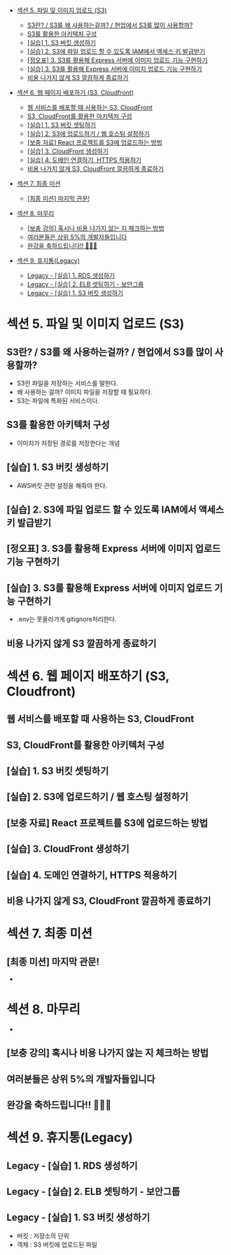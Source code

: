 - [섹션 5. 파일 및 이미지 업로드 (S3)](#섹션-5-파일-및-이미지-업로드-s3)
  - [S3란? / S3를 왜 사용하는걸까? / 현업에서 S3를 많이 사용할까?](#s3란--s3를-왜-사용하는걸까--현업에서-s3를-많이-사용할까)
  - [S3를 활용한 아키텍처 구성](#s3를-활용한-아키텍처-구성)
  - [[실습] 1. S3 버킷 생성하기](#실습-1-s3-버킷-생성하기)
  - [[실습] 2. S3에 파일 업로드 할 수 있도록 IAM에서 액세스 키 발급받기](#실습-2-s3에-파일-업로드-할-수-있도록-iam에서-액세스-키-발급받기)
  - [[정오표] 3. S3를 활용해 Express 서버에 이미지 업로드 기능 구현하기](#정오표-3-s3를-활용해-express-서버에-이미지-업로드-기능-구현하기)
  - [[실습] 3. S3를 활용해 Express 서버에 이미지 업로드 기능 구현하기](#실습-3-s3를-활용해-express-서버에-이미지-업로드-기능-구현하기)
  - [비용 나가지 않게 S3 깔끔하게 종료하기](#비용-나가지-않게-s3-깔끔하게-종료하기)

- [섹션 6. 웹 페이지 배포하기 (S3, Cloudfront)](#섹션-6-웹-페이지-배포하기-s3-cloudfront)
  - [웹 서비스를 배포할 때 사용하는 S3, CloudFront](#웹-서비스를-배포할-때-사용하는-s3-cloudfront)
  - [S3, CloudFront를 활용한 아키텍처 구성](#s3-cloudfront를-활용한-아키텍처-구성)
  - [[실습] 1. S3 버킷 셋팅하기](#실습-1-s3-버킷-셋팅하기)
  - [[실습] 2. S3에 업로드하기 / 웹 호스팅 설정하기](#실습-2-s3에-업로드하기--웹-호스팅-설정하기)
  - [[보충 자료] React 프로젝트를 S3에 업로드하는 방법](#보충-자료-react-프로젝트를-s3에-업로드하는-방법)
  - [[실습] 3. CloudFront 생성하기](#실습-3-cloudfront-생성하기)
  - [[실습] 4. 도메인 연결하기, HTTPS 적용하기](#실습-4-도메인-연결하기-https-적용하기)
  - [비용 나가지 않게 S3, CloudFront 깔끔하게 종료하기](#비용-나가지-않게-s3-cloudfront-깔끔하게-종료하기)

- [섹션 7. 최종 미션](#섹션-7-최종-미션)
  - [[최종 미션] 마지막 관문!](#최종-미션-마지막-관문)

- [섹션 8. 마무리](#섹션-8-마무리)
  - [[보충 강의] 혹시나 비용 나가지 않는 지 체크하는 방법](#보충-강의-혹시나-비용-나가지-않는-지-체크하는-방법)
  - [여러분들은 상위 5%의 개발자들입니다](#여러분들은-상위-5의-개발자들입니다)
  - [완강을 축하드립니다!! 🎉🎉🎉](#완강을-축하드립니다-)

- [섹션 9. 휴지통(Legacy)](#섹션-9-휴지통legacy)
  - [Legacy - [실습] 1. RDS 생성하기](#legacy---실습-1-rds-생성하기)
  - [Legacy - [실습] 2. ELB 셋팅하기 - 보안그룹](#legacy---실습-2-elb-셋팅하기---보안그룹)
  - [Legacy - [실습] 1. S3 버킷 생성하기](#legacy---실습-1-s3-버킷-생성하기)
 
# 섹션 5. 파일 및 이미지 업로드 (S3)

## S3란? / S3를 왜 사용하는걸까? / 현업에서 S3를 많이 사용할까?
- S3란 파일을 저장하는 서비스를 말한다.
- 왜 사용하는 걸까? 이미지 파일을 저장할 때 필요하다.
- S3는 파일에 특화된 서비스이다.

## S3를 활용한 아키텍처 구성
- 이미지가 저장된 경로를 저장한다는 개념

## [실습] 1. S3 버킷 생성하기
- AWS버킷 관련 설정을 해줘야 한다.

## [실습] 2. S3에 파일 업로드 할 수 있도록 IAM에서 액세스 키 발급받기

## [정오표] 3. S3를 활용해 Express 서버에 이미지 업로드 기능 구현하기

## [실습] 3. S3를 활용해 Express 서버에 이미지 업로드 기능 구현하기
- .env는 못올라가게 gitignore처리한다.

## 비용 나가지 않게 S3 깔끔하게 종료하기

# 섹션 6. 웹 페이지 배포하기 (S3, Cloudfront)

## 웹 서비스를 배포할 때 사용하는 S3, CloudFront

## S3, CloudFront를 활용한 아키텍처 구성

## [실습] 1. S3 버킷 셋팅하기

## [실습] 2. S3에 업로드하기 / 웹 호스팅 설정하기

## [보충 자료] React 프로젝트를 S3에 업로드하는 방법

## [실습] 3. CloudFront 생성하기

## [실습] 4. 도메인 연결하기, HTTPS 적용하기

## 비용 나가지 않게 S3, CloudFront 깔끔하게 종료하기

# 섹션 7. 최종 미션

## [최종 미션] 마지막 관문!
-
# 섹션 8. 마무리
-

## [보충 강의] 혹시나 비용 나가지 않는 지 체크하는 방법

## 여러분들은 상위 5%의 개발자들입니다

## 완강을 축하드립니다!! 🎉🎉🎉

# 섹션 9. 휴지통(Legacy)

## Legacy - [실습] 1. RDS 생성하기

## Legacy - [실습] 2. ELB 셋팅하기 - 보안그룹

## Legacy - [실습] 1. S3 버킷 생성하기
- 버킷 : 저장소의 단위
- 객체 : S3 버킷에 업로드된 파일
